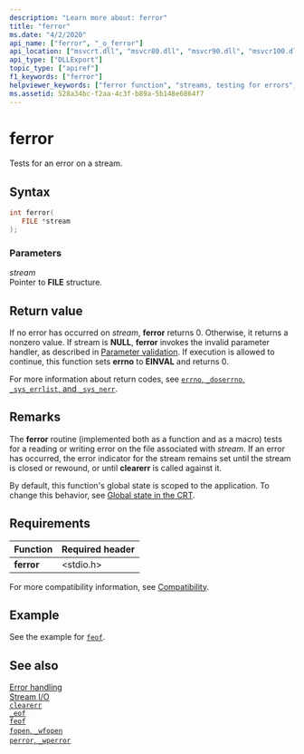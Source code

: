```yaml
---
description: "Learn more about: ferror"
title: "ferror"
ms.date: "4/2/2020"
api_name: ["ferror", "_o_ferror"]
api_location: ["msvcrt.dll", "msvcr80.dll", "msvcr90.dll", "msvcr100.dll", "msvcr100_clr0400.dll", "msvcr110.dll", "msvcr110_clr0400.dll", "msvcr120.dll", "msvcr120_clr0400.dll", "ucrtbase.dll", "api-ms-win-crt-stdio-l1-1-0.dll", "api-ms-win-crt-private-l1-1-0.dll"]
api_type: ["DLLExport"]
topic_type: ["apiref"]
f1_keywords: ["ferror"]
helpviewer_keywords: ["ferror function", "streams, testing for errors", "errors [C++], testing for stream"]
ms.assetid: 528a34bc-f2aa-4c3f-b89a-5b148e6864f7
---
```

# ferror

Tests for an error on a stream.

## Syntax

```C
int ferror(
   FILE *stream
);
```

### Parameters

*stream*<br/>
Pointer to **FILE** structure.

## Return value

If no error has occurred on *stream*, **ferror** returns 0. Otherwise, it returns a nonzero value. If stream is **NULL**, **ferror** invokes the invalid parameter handler, as described in [Parameter validation](../parameter-validation.md). If execution is allowed to continue, this function sets **errno** to **EINVAL** and returns 0.

For more information about return codes, see [`errno`, `_doserrno`, `_sys_errlist`, and `_sys_nerr`](../errno-doserrno-sys-errlist-and-sys-nerr.md).

## Remarks

The **ferror** routine (implemented both as a function and as a macro) tests for a reading or writing error on the file associated with *stream*. If an error has occurred, the error indicator for the stream remains set until the stream is closed or rewound, or until **clearerr** is called against it.

By default, this function's global state is scoped to the application. To change this behavior, see [Global state in the CRT](../global-state.md).

## Requirements

|Function|Required header|
|--------------|---------------------|
|**ferror**|\<stdio.h>|

For more compatibility information, see [Compatibility](../compatibility.md).

## Example

See the example for [`feof`](feof.md).

## See also

[Error handling](../error-handling-crt.md)\
[Stream I/O](../stream-i-o.md)\
[`clearerr`](clearerr.md)\
[`_eof`](eof.md)\
[`feof`](feof.md)\
[`fopen`, `_wfopen`](fopen-wfopen.md)\
[`perror`, `_wperror`](perror-wperror.md)
